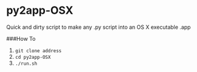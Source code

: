 py2app-OSX
==========

Quick and dirty script to make any .py script into an OS X executable .app

###How To
1. `git clone address`
2. `cd py2app-OSX`
3. `./run.sh`

